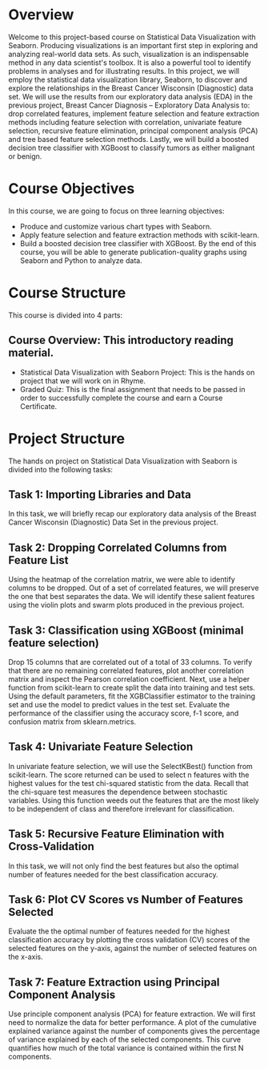 # Overview
Welcome to this project-based course on Statistical Data Visualization with Seaborn. Producing visualizations is an important first step in exploring and analyzing real-world data sets. As such, visualization is an indispensable method in any data scientist's toolbox. It is also a powerful tool to identify problems in analyses and for illustrating results. In this project, we will employ the statistical data visualization library, Seaborn, to discover and explore the relationships in the Breast Cancer Wisconsin (Diagnostic) data set. We will use the results from our exploratory data analysis (EDA) in the previous project, Breast Cancer Diagnosis – Exploratory Data Analysis to: drop correlated features, implement feature selection and feature extraction methods including feature selection with correlation, univariate feature selection, recursive feature elimination, principal component analysis (PCA) and tree based feature selection methods. Lastly, we will build a boosted decision tree classifier with XGBoost to classify tumors as either malignant or benign. 

# Course Objectives
In this course, we are going to focus on three learning objectives:

- Produce and customize various chart types with Seaborn.
- Apply feature selection and feature extraction methods with scikit-learn.
- Build a boosted decision tree classifier with XGBoost.
By the end of this course, you will be able to generate publication-quality graphs using Seaborn and Python to analyze data.

# Course Structure
This course is divided into 4 parts:

## Course Overview: This introductory reading material.
- Statistical Data Visualization with Seaborn Project: This is the hands on project that we will work on in Rhyme.
- Graded Quiz: This is the final assignment that needs to be passed in order to successfully complete the course and earn a Course Certificate.
# Project Structure
The hands on project on Statistical Data Visualization with Seaborn is divided into the following tasks:

## Task 1: Importing Libraries and Data
In this task, we will briefly recap our exploratory data analysis of the Breast Cancer Wisconsin (Diagnostic) Data Set in the previous project.
## Task 2: Dropping Correlated Columns from Feature List
Using the heatmap of the correlation matrix, we were able to identify columns to be dropped.
Out of a set of correlated features, we will preserve the one that best separates the data.
We will identify these salient features using the violin plots and swarm plots produced in the previous project.
## Task 3: Classification using XGBoost (minimal feature selection)
Drop 15 columns that are correlated out of a total of 33 columns.
To verify that there are no remaining correlated features, plot another correlation matrix and inspect the Pearson correlation coefficient.
Next, use a helper function from scikit-learn to create split the data into training and test sets.
Using the default parameters, fit the XGBClassifier estimator to the training set and use the model to predict values in the test set.
Evaluate the performance of the classifier using the accuracy score, f-1 score, and confusion matrix from sklearn.metrics.
## Task 4: Univariate Feature Selection
In univariate feature selection, we will use the SelectKBest() function from scikit-learn. The score returned can be used to select n features with the highest values for the test chi-squared statistic from the data.
Recall that the chi-square test measures the dependence between stochastic variables.
Using this function weeds out the features that are the most likely to be independent of class and therefore irrelevant for classification.
## Task 5: Recursive Feature Elimination with Cross-Validation
In this task, we will not only find the best features but also the optimal number of features needed for the best classification accuracy.
## Task 6: Plot CV Scores vs Number of Features Selected
Evaluate the the optimal number of features needed for the highest classification accuracy by plotting the cross validation (CV) scores of the selected features on the y-axis, against the number of selected features on the x-axis.
## Task 7: Feature Extraction using Principal Component Analysis
Use principle component analysis (PCA) for feature extraction.
We will first need to normalize the data for better performance.
A plot of the cumulative explained variance against the number of components gives the percentage of variance explained by each of the selected components. This curve quantifies how much of the total variance is contained within the first N components.
